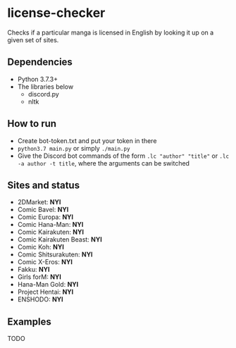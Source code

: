# license-checker
Checks if a particular manga is licensed in English by looking it up on a given set of sites.
## Dependencies
* Python 3.7.3+
* The libraries below
	* discord.py
	* nltk
## How to run
* Create bot-token.txt and put your token in there
* `python3.7 main.py` or simply `./main.py`
* Give the Discord bot commands of the form `.lc "author" "title"` or `.lc -a author -t title`, where the arguments can be switched
## Sites and status
* 2DMarket: **NYI**
* Comic Bavel: **NYI**
* Comic Europa: **NYI**
* Comic Hana-Man: **NYI**
* Comic Kairakuten: **NYI**
* Comic Kairakuten Beast: **NYI**
* Comic Koh: **NYI**
* Comic Shitsurakuten: **NYI**
* Comic X-Eros: **NYI**
* Fakku: **NYI**
* Girls forM: **NYI**
* Hana-Man Gold: **NYI**
* Project Hentai: **NYI**
* ENSHODO: **NYI**
## Examples
TODO
